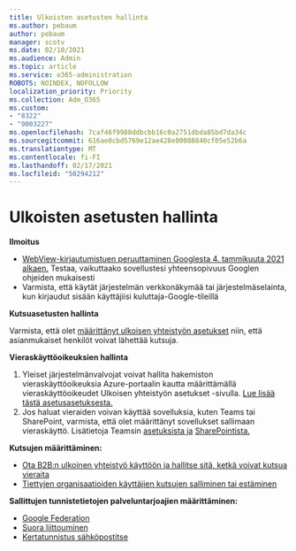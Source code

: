 ```yaml
---
title: Ulkoisten asetusten hallinta
ms.author: pebaum
author: pebaum
manager: scotv
ms.date: 02/10/2021
ms.audience: Admin
ms.topic: article
ms.service: o365-administration
ROBOTS: NOINDEX, NOFOLLOW
localization_priority: Priority
ms.collection: Adm_O365
ms.custom:
- "8322"
- "9003227"
ms.openlocfilehash: 7caf46f9988ddbcbb16c0a2751dbda85bd7da34c
ms.sourcegitcommit: 616ae0cbd5769e12ae428e00088840cf05e52b6a
ms.translationtype: MT
ms.contentlocale: fi-FI
ms.lasthandoff: 02/17/2021
ms.locfileid: "50294212"
---
```

# <a name="managing-external-settings"></a>Ulkoisten asetusten hallinta

**Ilmoitus**

- [WebView-kirjautumistuen peruuttaminen Googlesta 4. tammikuuta 2021 alkaen.](https://docs.microsoft.com/azure/active-directory/external-identities/google-federation?WT.mc_id=Portal-Microsoft_Azure_Support#deprecation-of-webview-sign-in-support) Testaa, vaikuttaako sovellustesi yhteensopivuus Googlen ohjeiden mukaisesti
- Varmista, että käytät järjestelmän verkkonäkymää tai järjestelmäselainta, kun kirjaudut sisään käyttäjiisi kuluttaja-Google-tileillä

**Kutsuasetusten hallinta**

Varmista, että olet [määrittänyt ulkoisen yhteistyön asetukset](https://docs.microsoft.com/azure/active-directory/external-identities/delegate-invitations?WT.mc_id=Portal-Microsoft_Azure_Support) niin, että asianmukaiset henkilöt voivat lähettää kutsuja.

**Vieraskäyttöoikeuksien hallinta**

1. Yleiset järjestelmänvalvojat voivat hallita hakemiston vieraskäyttöoikeuksia Azure-portaalin kautta määrittämällä vieraskäyttöoikeudet Ulkoisen yhteistyön asetukset -sivulla. [Lue lisää tästä asetusasetuksesta.](https://docs.microsoft.com/azure/active-directory/fundamentals/users-default-permissions?WT.mc_id=Portal-Microsoft_Azure_Support)
2. Jos haluat vieraiden voivan käyttää sovelluksia, kuten Teams tai SharePoint, varmista, että olet määrittänyt sovellukset sallimaan vieraskäyttö. Lisätietoja Teamsin [asetuksista ja](https://docs.microsoft.com/microsoftteams/guest-access?WT.mc_id=Portal-Microsoft_Azure_Support) [SharePointista.](https://docs.microsoft.com/sharepoint/external-sharing-overview?WT.mc_id=Portal-Microsoft_Azure_Support)

**Kutsujen määrittäminen:**

- [Ota B2B:n ulkoinen yhteistyö käyttöön ja hallitse sitä, ketkä voivat kutsua vieraita](https://docs.microsoft.com/azure/active-directory/b2b/delegate-invitations?WT.mc_id=Portal-Microsoft_Azure_Support)
- [Tiettyjen organisaatioiden käyttäjien kutsujen salliminen tai estäminen](https://docs.microsoft.com/azure/active-directory/b2b/allow-deny-list?WT.mc_id=Portal-Microsoft_Azure_Support)

**Sallittujen tunnistetietojen palveluntarjoajien määrittäminen:**

- [Google Federation](https://docs.microsoft.com/azure/active-directory/b2b/google-federation?WT.mc_id=Portal-Microsoft_Azure_Support)
- [Suora liittouminen](https://docs.microsoft.com/azure/active-directory/b2b/direct-federation?WT.mc_id=Portal-Microsoft_Azure_Support)
- [Kertatunnistus sähköpostitse](https://docs.microsoft.com/azure/active-directory/b2b/one-time-passcode?WT.mc_id=Portal-Microsoft_Azure_Support)
